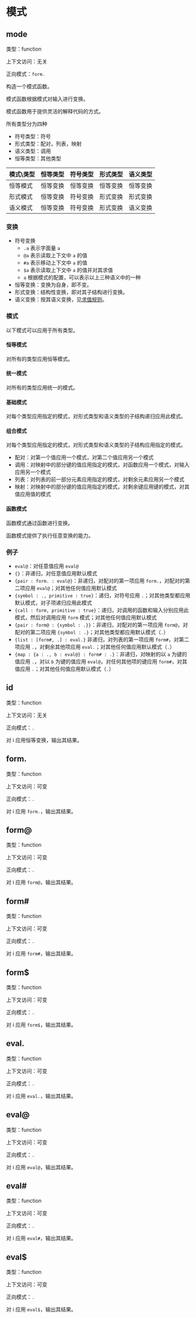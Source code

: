 # 模式

## mode

类型：function

上下文访问：无关

正向模式：`form.`

构造一个模式函数。

模式函数根据模式对输入进行变换。

模式函数用于提供灵活的解释代码的方式。

所有类型分为四种

- 符号类型：符号
- 形式类型：配对，列表，映射
- 语义类型：调用
- 恒等类型：其他类型

| 模式\类型 |恒等类型|符号类型|形式类型|语义类型|
| -- | -- | -- | -- | -- |
|恒等模式|恒等变换|恒等变换|恒等变换|恒等变换|
|形式模式|恒等变换|符号变换|形式变换|形式变换|
|语义模式|恒等变换|符号变换|形式变换|语义变换|

### 变换

- 符号变换
  - `.a` 表示字面量 `a`
  - `@a` 表示读取上下文中 `a` 的值
  - `#a` 表示移动上下文中 `a` 的值
  - `$a` 表示读取上下文中 `a` 的值并对其求值
  - `a` 根据模式的配置，可以表示以上三种语义中的一种
- 恒等变换：变换为自身，即不变。
- 形式变换：结构性变换，即对其子结构进行变换。
- 语义变换：按其语义变换，见[求值规则](../求值.md)。

### 模式

以下模式可以应用于所有类型。

#### 恒等模式

对所有的类型应用恒等模式。

#### 统一模式

对所有的类型应用统一的模式。

#### 基础模式

对每个类型应用指定的模式，对形式类型和语义类型的子结构递归应用此模式。

#### 组合模式

对每个类型应用指定的模式，对形式类型和语义类型的子结构应用指定的模式。

- 配对：对第一个值应用一个模式，对第二个值应用另一个模式
- 调用：对映射中的部分键的值应用指定的模式，对函数应用一个模式，对输入应用另一个模式
- 列表：对列表的前一部分元素应用指定的模式，对剩余元素应用另一个模式
- 映射：对映射中的部分键的值应用指定的模式，对剩余键应用键的模式，对其值应用值的模式

#### 函数模式

函数模式通过函数进行变换。

函数模式提供了执行任意变换的能力。

### 例子

- `eval@`：对任意值应用 `eval@`
- `{}`：非递归，对任意值应用默认模式
- `{pair : form. : eval@}`：非递归，对配对的第一项应用 `form.`，对配对的第二项应用 `eval@`；对其他任何值应用默认模式
- `{symbol : ., primitive : true}`：递归，对符号应用 `.`；对其他类型都应用默认模式，对子项递归应用此模式
- `{call : form, primitive : true}`：递归，对调用的函数和输入分别应用此模式，然后对调用应用 `form` 模式；对其他任何值应用默认模式
- `{pair : form@ : {symbol : .}}`：非递归，对配对的第一项应用 `form@`，对配对的第二项应用 `{symbol : .}`；对其他类型都应用默认模式（`.`）
- `{list : [form#, .] : eval.}` 非递归，对列表的第一项应用 `form#`，对第二项应用 `.`，对剩余其他项应用 `eval.`；对其他任何值应用默认模式（`.`）
- `{map : {a : ., b : eval@} : form# : .}`：非递归，对映射的以 `a` 为键的值应用 `.`，对以 `b` 为键的值应用 `eval@`，对任何其他项的键应用 `form#`，对其值应用 `.`；对其他任何值应用默认模式（`.`）

## id

类型：function

上下文访问：无关

正向模式：`.`

对 i 应用恒等变换，输出其结果。

## form.

类型：function

上下文访问：可变

正向模式：`.`

对 i 应用 `form.`，输出其结果。

## form@

类型：function

上下文访问：可变

正向模式：`.`

对 i 应用 `form@`，输出其结果。

## form#

类型：function

上下文访问：可变

正向模式：`.`

对 i 应用 `form#`，输出其结果。

## form$

类型：function

上下文访问：可变

正向模式：`.`

对 i 应用 `form$`，输出其结果。

## eval.

类型：function

上下文访问：可变

正向模式：`.`

对 i 应用 `eval.`，输出其结果。

## eval@

类型：function

上下文访问：可变

正向模式：`.`

对 i 应用 `eval@`，输出其结果。

## eval#

类型：function

上下文访问：可变

正向模式：`.`

对 i 应用 `eval#`，输出其结果。

## eval$

类型：function

上下文访问：可变

正向模式：`.`

对 i 应用 `eval$`，输出其结果。
